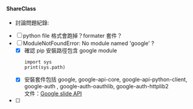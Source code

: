 #### ShareClass 
- 討論問題紀錄: 
- [ ] python file 格式會跑掉？formater 套件？
- [ ] ModuleNotFoundError: No module named 'google' ? 
	- [x] 確認 pip 安裝路徑包含 google module
		```
		import sys 
		print(sys.path)
       ```
	 - [x] 安裝套件包括 google, google-api-core, google-api-python-client, google-auth , google-auth-oauthlib, google-auth-httplib2       
	文件：[Google slide API](https://developers.google.com/slides/api/quickstart/python)
- [ ]  
	